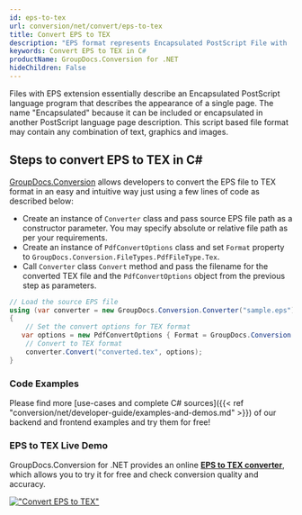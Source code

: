 ```yaml
---
id: eps-to-tex
url: conversion/net/convert/eps-to-tex
title: Convert EPS to TEX
description: "EPS format represents Encapsulated PostScript File with .eps extension. Learn how to convert EPS to TEX file programmatically in C# language using GroupDocs.Conversion for .NET library."
keywords: Convert EPS to TEX in C#
productName: GroupDocs.Conversion for .NET
hideChildren: False
---
```


Files with EPS extension essentially describe an Encapsulated PostScript language program that describes the appearance of a single page. The name "Encapsulated" because it can be included or encapsulated in another PostScript language page description. This script based file format may contain any combination of text, graphics and images.

## Steps to convert EPS to TEX in C#

[GroupDocs.Conversion](https://products.groupdocs.com/conversion/net) allows developers to convert the EPS file to TEX format in an easy and intuitive way just using a few lines of code as described below:

* Create an instance of `Converter` class and pass source EPS file path as a constructor parameter. You may specify absolute or relative file path as per your requirements. 
* Create an instance of `PdfConvertOptions` class and set `Format` property to `GroupDocs.Conversion.FileTypes.PdfFileType.Tex`.
* Call `Converter` class `Convert` method and pass the filename for the converted TEX file and the `PdfConvertOptions` object from the previous step as parameters.

```csharp
// Load the source EPS file
using (var converter = new GroupDocs.Conversion.Converter("sample.eps"))
{
    // Set the convert options for TEX format
   var options = new PdfConvertOptions { Format = GroupDocs.Conversion.FileTypes.PdfFileType.Tex };
    // Convert to TEX format
    converter.Convert("converted.tex", options);
}
```

### Code Examples

Please find more [use-cases and complete C# sources]({{< ref "conversion/net/developer-guide/examples-and-demos.md" >}}) of our backend and frontend examples and try them for free!

### EPS to TEX Live Demo

GroupDocs.Conversion for .NET provides an online [**EPS to TEX converter**](https://products.groupdocs.app/conversion/eps-to-tex), which allows you to try it for free and check conversion quality and accuracy.

[!["Convert EPS to TEX"](conversion/net/images/convert-to-tex/convert-eps-to-tex.png)](https://products.groupdocs.app/conversion/eps-to-tex)
